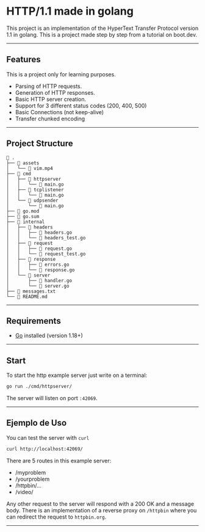 # HTTP/1.1 made in golang

This project is an implementation of the HyperText Transfer Protocol version 1.1 in golang. This is a project made step by step from a tutorial on boot.dev.

---

## Features

This is a project only for learning purposes.

- Parsing of HTTP requests.
- Generation of HTTP responses.
- Basic HTTP server creation.
- Support for 3 different status codes (200, 400, 500)
- Basic Connections (not keep-alive)
- Transfer chunked encoding

---

## Project Structure

```
 .
├──  assets
│   └──  vim.mp4
├──  cmd
│   ├──  httpserver
│   │   └──  main.go
│   ├──  tcplistener
│   │   └──  main.go
│   └──  udpsender
│       └──  main.go
├──  go.mod
├──  go.sum
├──  internal
│   ├──  headers
│   │   ├──  headers.go
│   │   └──  headers_test.go
│   ├──  request
│   │   ├──  request.go
│   │   └──  request_test.go
│   ├──  response
│   │   ├──  errors.go
│   │   └──  response.go
│   └──  server
│       ├──  handler.go
│       └──  server.go
├──  messages.txt
└──  README.md
```

---

## Requirements

- [Go](https://golang.org/dl/)  installed (version 1.18+)

---

## Start

To start the http example server just write on a terminal:

```bash
go run ./cmd/httpserver/
```

The server will listen on port `:42069`.

---

## Ejemplo de Uso


You can test the server with `curl`
```bash
curl http://localhost:42069/
```
There are 5 routes in this example server:
- /myproblem
- /yourproblem
- /httpbin/...
- /video/

Any other request to the server will respond with a 200 OK and a message body. There is an implementation of a reverse proxy on 
`/httpbin` where you can redirect the request to `httpbin.org`.

---
